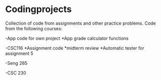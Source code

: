 # Codingprojects
Collection of code from assignments and other practice problems.
Code from the following courses:

-App code for own project
*App grade calculator functions 

-CSC116
*Assignment code
*midterm review
*Automatic tester for assignment 5

-Seng 265

-CSC 230

